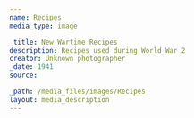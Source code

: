 ```yaml
---
name: Recipes
media_type: image

_title: New Wartime Recipes
description: Recipes used during World War 2
creator: Unknown photographer
_date: 1941
source: 

_path: /media_files/images/Recipes
layout: media_description
---
```

